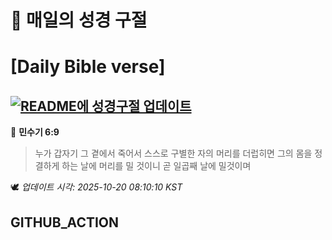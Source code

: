 # 🙏 매일의 성경 구절
# [Daily Bible verse]
## [![README에 성경구절 업데이트](https://github.com/DONGSUKA/first_test/actions/workflows/update-readme-bible.yml/badge.svg)](https://github.com/DONGSUKA/first_test/actions/workflows/update-readme-bible.yml)
<!-- START_BIBLE_VERSE -->
📖 **민수기 6:9**
> 누가 갑자기 그 곁에서 죽어서 스스로 구별한 자의 머리를 더럽히면 그의 몸을 정결하게 하는 날에 머리를 밀 것이니 곧 일곱째 날에 밀것이며

🕊️ _업데이트 시각: 2025-10-20 08:10:10 KST_
  <!-- END_BIBLE_VERSE -->
## GITHUB_ACTION
